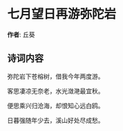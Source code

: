 # 七月望日再游弥陀岩

**作者**: 丘葵

## 诗词内容

弥陀岩下苍榕树，借我今年两度游。

客思凄凉无奈老，水光潋滟最宜秋。

便思乘兴归沧海，却恨知心远白鸥。

日暮强随年少去，溪山好处尽成愁。

